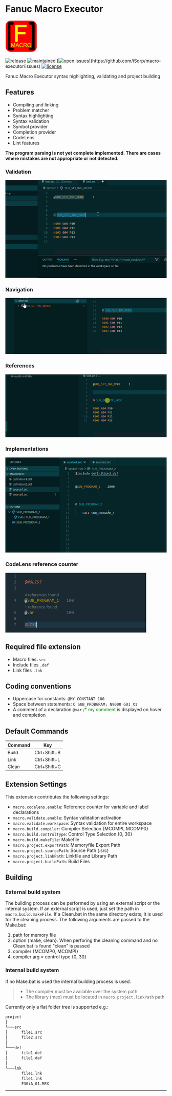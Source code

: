# Fanuc Macro Executor

<img src="./resources/icon.png" alt="drawing" width="100"/>

![release](https://img.shields.io/github/v/release/iSorp/macro-executor)
![maintained](https://img.shields.io/maintenance/yes/2020.svg)
[![open issues](https://img.shields.io/github/issues/iSorp/macro-executor.svg?)](https://github.com/iSorp/macro-executor/issues)
[![license](https://img.shields.io/github/license/iSorp/macro-executor)](https://opensource.org/licenses/MIT)


Fanuc Macro Executor syntax highlighting, validating and project building 

## Features

* Compiling and linking
* Problem matcher
* Syntax highlighting
* Syntax validation
* Symbol provider
* Completion provider
* CodeLens
* Lint features

**The program parsing is not yet complete implemented. There are cases where mistakes are not appropriate or not detected.**


### Validation
![Validation](./resources/validation.gif)

### Navigation
![Navigation](./resources/navigation.gif)

### References
![References](./resources/references.gif)

### Implementations
![Implementations](./resources/implementations.gif)

### CodeLens reference counter
![CodeLens](./resources/codelens.png)

## Required file extension
* Macro files`.src`
* Include files `.def` 
* Link files `.lnk` 

## Coding conventions
* Uppercase for constants: `@MY_CONSTANT 100`
* Space between statements: `O SUB_PROBGRAM; N9000 G01 X1`
* A comment of a declaration `@var` <span style="color:green">/* my comment</span> is displayed on hover and completion


## Default Commands

| Command | Key          |
|---------|--------------|
| Build   | Ctrl+Shift+B |
| Link    | Ctrl+Shift+L |
| Clean   | Ctrl+Shift+C |


## Extension Settings

This extension contributes the following settings:


* `macro.codelens.enable`: Reference counter for variable and label declarations
* `macro.validate.enable`: Syntax validation activation
* `macro.validate.workspace`: Syntax validation for entire workspace
* `macro.build.compiler`: Compiler Selection {MCOMPI, MCOMP0}
* `macro.build.controlType`: Control Type Selection {0, 30}
* `macro.build.makeFile`: Makefile
* `macro.project.exportPath`: Memoryfile Export Path
* `macro.project.sourcePath`: Source Path (.src)
* `macro.project.linkPath`: Linkfile and Library Path
* `macro.project.buildPath`: Build Files


## Building

### External build system
The building process can be performed by using an external script or the internal system. If an external script is used,
just set the path in `macro.build.makeFile`. If a Clean.bat in the same directory exists, it is used for the cleaning process.
The following arguments are passed to the Make.bat: 

1. path for memory file
2. option {make, clean}. When perforing the cleaning command and no Clean.bat is found "clean" is passed 
3. compiler {MCOMP0, MCOMPI}
4. compiler arg = control type {0, 30}

### Internal build system
If no Make.bat is used the internal building process is used.
>- The compiler must be available over the system path
>- The library (mex) must be located in `macro.project.linkPath` path 

Currently only a flat folder tree is supported e.g.:

```
project 
│
└───src
│      file1.src
│      file2.src
│   
└───def
│      file1.def
│      file1.def
│ 
└───lnk
       file1.lnk
       file1.lnk
       F30iA_01.MEX
```




-----------------------------------------------------------------------------------------------------------